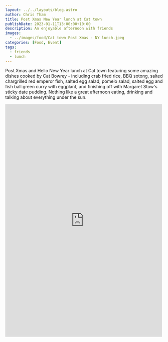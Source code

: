 ```yaml
---
layout: ../../layouts/blog.astro
author: Chris Tham
title: Post Xmas New Year lunch at Cat town
publishDate: 2023-01-11T13:00:00+10:00
description: An enjoyable afternoon with friends
images:
  - ../images/food/Cat town Post Xmas - NY lunch.jpeg
categories: [Food, Event]
tags:
  - friends
  - lunch
---
```


Post Xmas and Hello New Year lunch at Cat town featuring some amazing dishes cooked by Cat Bowrey - including crab fried rice, BBQ sotong, salted chargrilled red emperor fish, salted egg salad, pomelo salad, salted egg and fish ball green curry with eggplant, and finishing off with Margaret Stow's sticky date pudding. Nothing like a great afternoon eating, drinking and talking about everything under the sun.

<iframe src="https://www.facebook.com/plugins/post.php?href=https%3A%2F%2Fwww.facebook.com%2Fchris1.tham%2Fposts%2Fpfbid02s7bywGqqoD8YN5CHKJ9pAr2ZCd5PqPSDZpwxVTmapQFg6iBymAJzTbbU7Drb5CYXl&show_text=true&width=500" width="500" height="742" style="border:none;overflow:hidden" scrolling="no" frameborder="0" allowfullscreen="true" allow="autoplay; clipboard-write; encrypted-media; picture-in-picture; web-share"></iframe>